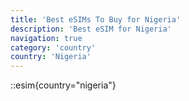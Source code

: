 ```yaml
---
title: 'Best eSIMs To Buy for Nigeria'
description: 'Best eSIM for Nigeria'
navigation: true
category: 'country'
country: 'Nigeria'
---
```


::esim{country="nigeria"}
